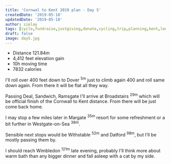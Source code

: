 ```yaml
---
title: 'Cornwal to Kent 2019 plan - Day 5'
createdDate: '2019-05-18'
updatedDate: '2019-05-18'
author: sielay
tags: [cycle,fundraise,justgiving,donate,cycling,trip,planning,kent,london,greater london,strava]
draft: false
image: day5.jpg
---
```


<div class="summary">

 * Distance 121.84m
 * 4,412 feet elevation gain
 * 10h moving time
 * 7832 calories

 </div>

I'll roll over 400 feet down to Dover <sup>5m</sup> just to climb again 400 and
roll same down again. From there it will be flat all they way.

<instagram-embed url="https://www.instagram.com/p/BxKD3HDgAkB/"></instagram-embed>

Passing Deal, Sandwich, Ramsgate I'll arrive at Broadstairs <sup>29m</sup> which
will be official finish of the Cornwall to Kent distance. From there will be just
come back home.

<instagram-embed url="https://www.instagram.com/p/BuQ2ZT0DuXz/"></instagram-embed>

I may stop a few miles later in Margate <sup>35m</sup> resort for some refreshment
or a bit further in Westgate-on-Sea <sup>38m</sup>.

<instagram-embed url="https://www.instagram.com/p/BxF34McFqvS/"></instagram-embed>

Sensible next stops would be Withstable <sup>52m</sup> and Datford <sup>98m</sup>,
but I'll be mostly passing them by.

<instagram-embed url="https://www.instagram.com/p/BmEy0OeAtPT/"></instagram-embed>
<instagram-embed url="https://www.instagram.com/p/BxctnPXBWsr/"></instagram-embed>

I should reach Wimbledon <sup>121m</sup> late evening, probably I'll think more
about warm bath than any bigger dinner and fall asleep with a cat by my side.

<instagram-embed url="https://www.instagram.com/p/BwbNVHxBY4x/"></instagram-embed>

